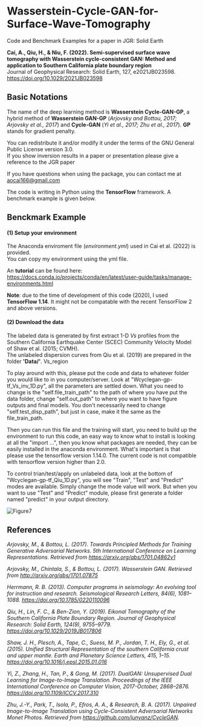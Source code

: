 # Wasserstein-Cycle-GAN-for-Surface-Wave-Tomography
Code and Benchmark Examples for a paper in JGR: Solid Earth

**Cai, A., Qiu, H., & Niu, F. (2022). Semi-supervised surface wave tomography with Wasserstein cycle-consistent GAN: Method and application to Southern California plate boundary region** <br />
Journal of Geophysical Research: Solid Earth, 127, e2021JB023598. <br />
https://doi.org/10.1029/2021JB023598

## Basic Notations <br />
The name of the deep learning method is **Wasserstein Cycle-GAN-GP**, a hybrid method of **Wasserstein GAN-GP** (*Arjovsky and Bottou, 2017; Arjovsky et al., 2017*) and **Cycle-GAN** (*Yi et al., 2017; Zhu et al., 2017*). **GP** stands for gradient penalty.

You can redistribute it and/or modify it under the terms of the GNU General Public License version 3.0. <br />
If you show inversion results in a paper or presentation please give a reference to the JGR paper

If you have questions when using the package, you can contact me at aocai166@gmail.com <br />

The code is writing in Python using the **TensorFlow** framework. A benchmark example is given below. <br />

## Benckmark Example
#### (1) Setup your environment <br />
The Anaconda enviroment file (*environment.yml*) used in Cai et al. (2022) is provided. <br />
You can copy my environment using the yml file. <br />

An **tutorial** can be found here: https://docs.conda.io/projects/conda/en/latest/user-guide/tasks/manage-environments.html

**Note**: due to the time of development of this code (2020), I used **TensorFlow 1.14**. It might not be compatable with the recent TensorFlow 2 and above versions.

#### (2) Download the data <br />
The labeled data is generated by first extract 1-D *Vs* profiles from the Southern California Earthquake Center (SCEC) Community Velocity Model of Shaw et al. (2015; CVMH). <br />
The unlabeled dispersion curves from Qiu et al. (2019) are prepared in the folder **'Data/'**.
Vs_region


To play around with this, please put the code and data to whatever folder you would like to in you computer/server. Look at "Wcyclegan-gp-tf_Vs_inv_1D.py", all the parameters are settled down. What you need to change is the "self.file_train_path" to the path of where you have put the data folder, change "self.out_path" to where you want to have figure outputs and final models. You don't necessarily need to change "self.test_disp_path", but just in case, make it the same as the file_train_path.

Then you can run this file and the training will start, you need to build up the environment to run this code, an easy way to know what to install is looking at all the "import ...", then you know what packages are needed, they can be easily installed in the anaconda environment. What's important is that please use the tensorflow version 1.14.0. The current code is not compatible with tensorflow version higher than 2.0.

To control trian/test/apply on unlabeled data, look at the bottom of "Wcyclegan-gp-tf_Qiu_1D.py", you will see "Train", "Test" and "Predict" modes are available. Simply change the mode value will work. But when you want to use "Test" and "Predict" module, please first generate a folder named "predict" in your output directory.

![Figure7](https://user-images.githubusercontent.com/35436104/154765285-227c78f2-667c-4b53-a232-7c6fb84e2e75.JPG)

## References
*Arjovsky, M., & Bottou, L. (2017). Towards Principled Methods for Training Generative Adversarial Networks. 5th International Conference on Learning Representations. Retrieved from https://arxiv.org/abs/1701.04862v1*

*Arjovsky, M., Chintala, S., & Bottou, L. (2017). Wasserstein GAN. Retrieved from http://arxiv.org/abs/1701.07875*

*Herrmann, R. B. (2013). Computer programs in seismology: An evolving tool for instruction and research. Seismological Research Letters, 84(6), 1081–1088. https://doi.org/10.1785/0220110096*

*Qiu, H., Lin, F. C., & Ben-Zion, Y. (2019). Eikonal Tomography of the Southern California Plate Boundary Region. Journal of Geophysical Research: Solid Earth, 124(9), 9755–9779. https://doi.org/10.1029/2019JB017806*

*Shaw, J. H., Plesch, A., Tape, C., Suess, M. P., Jordan, T. H., Ely, G., et al. (2015). Unified Structural Representation of the southern California crust and upper mantle. Earth and Planetary Science Letters, 415, 1–15. https://doi.org/10.1016/j.epsl.2015.01.016*

*Yi, Z., Zhang, H., Tan, P., & Gong, M. (2017). DualGAN: Unsupervised Dual Learning for Image-to-Image Translation. Proceedings of the IEEE International Conference on Computer Vision, 2017-October, 2868–2876. https://doi.org/10.1109/ICCV.2017.310*

*Zhu, J.-Y., Park, T., Isola, P., Efros, A. A., & Research, B. A. (2017). Unpaired Image-to-Image Translation using Cycle-Consistent Adversarial Networks Monet Photos. Retrieved from https://github.com/junyanz/CycleGAN.*
